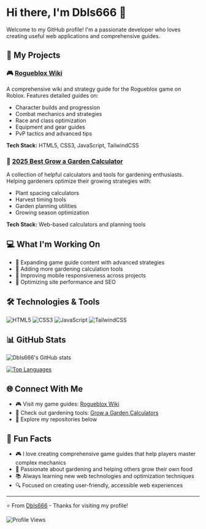 # Hi there, I'm DbIs666 👋

Welcome to my GitHub profile! I'm a passionate developer who loves creating useful web applications and comprehensive guides.

## 🚀 My Projects

### 🎮 [Rogueblox Wiki](https://roguebloxwiki.com/)
A comprehensive wiki and strategy guide for the Rogueblox game on Roblox. Features detailed guides on:
- Character builds and progression
- Combat mechanics and strategies  
- Race and class optimization
- Equipment and gear guides
- PvP tactics and advanced tips

**Tech Stack:** HTML5, CSS3, JavaScript, TailwindCSS

### 🌱 [2025 Best Grow a Garden Calculator](http://growagardencalculators.net/)
A collection of helpful calculators and tools for gardening enthusiasts. Helping gardeners optimize their growing strategies with:
- Plant spacing calculators
- Harvest timing tools
- Garden planning utilities
- Growing season optimization

**Tech Stack:** Web-based calculators and planning tools

## 💻 What I'm Working On

- 🎯 Expanding game guide content with advanced strategies
- 🌿 Adding more gardening calculation tools
- 📱 Improving mobile responsiveness across projects
- 🔧 Optimizing site performance and SEO

## 🛠️ Technologies & Tools

![HTML5](https://img.shields.io/badge/-HTML5-E34F26?style=flat-square&logo=html5&logoColor=white)
![CSS3](https://img.shields.io/badge/-CSS3-1572B6?style=flat-square&logo=css3)
![JavaScript](https://img.shields.io/badge/-JavaScript-F7DF1E?style=flat-square&logo=javascript&logoColor=black)
![TailwindCSS](https://img.shields.io/badge/-TailwindCSS-38B2AC?style=flat-square&logo=tailwind-css&logoColor=white)

## 📊 GitHub Stats

![DbIs666's GitHub stats](https://github-readme-stats.vercel.app/api?username=DbIs666&show_icons=true&theme=dark)

[![Top Languages](https://github-readme-stats.vercel.app/api/top-langs/?username=DbIs666&layout=compact&theme=dark)](https://github.com/anuraghazra/github-readme-stats)

## 🌐 Connect With Me

- 🎮 Visit my game guides: [Rogueblox Wiki](https://roguebloxwiki.com/)
- 🌱 Check out gardening tools: [Grow a Garden Calculators](http://growagardencalculators.net/)
- 💼 Explore my repositories below

## 🎯 Fun Facts

- 🎮 I love creating comprehensive game guides that help players master complex mechanics
- 🌿 Passionate about gardening and helping others grow their own food
- 📚 Always learning new web technologies and optimization techniques
- 🔍 Focused on creating user-friendly, accessible web experiences

---

⭐️ From [DbIs666](https://github.com/DbIs666) - Thanks for visiting my profile!

![Profile Views](https://komarev.com/ghpvc/?username=DbIs666&color=blueviolet)
